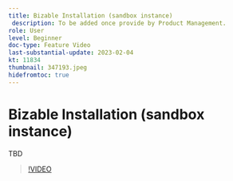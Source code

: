 ```yaml
---
title: Bizable Installation (sandbox instance)
 description: To be added once provide by Product Management.
role: User
level: Beginner
doc-type: Feature Video
last-substantial-update: 2023-02-04
kt: 11834
thumbnail: 347193.jpeg
hidefromtoc: true
---
```


# Bizable Installation (sandbox instance)

TBD

>[!VIDEO](https://video.tv.adobe.com/v/347193/?quality=12&learn=on)
